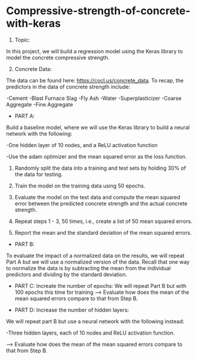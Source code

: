 # Compressive-strength-of-concrete-with-keras

1. Topic:

In this project, we will build a regression model using the Keras library to model the concrete compressive strength.

2. Concrete Data:

The data can be found here: https://cocl.us/concrete_data. To recap, the predictors in the data of concrete strength include:

-Cement
-Blast Furnace Slag
-Fly Ash
-Water
-Superplasticizer
-Coarse Aggregate
-Fine Aggregate

* PART A:

Build a baseline model, where we will use the Keras library to build a neural network with the following:

-One hidden layer of 10 nodes, and a ReLU activation function

-Use the adam optimizer and the mean squared error  as the loss function.

1. Randomly split the data into a training and test sets by holding 30% of the data for testing. 

2. Train the model on the training data using 50 epochs.

3. Evaluate the model on the test data and compute the mean squared error between the predicted concrete strength and the actual concrete strength.

4. Repeat steps 1 - 3, 50 times, i.e., create a list of 50 mean squared errors.

5. Report the mean and the standard deviation of the mean squared errors.

* PART B:

To evaluate the impact of a normalized data on the results, we will repeat Part A but we will use a normalized version of the data. Recall that one way to normalize the data is by subtracting the mean from the individual predictors and dividing by the standard deviation.

* PART C:
Increate the number of epochs:
We will repeat Part B but with 100 epochs this time for training --> Evaluate how does the mean of the mean squared errors compare to that from Step B.

* PART D:
Increase the number of hidden layers:

We will repeat part B but use a neural network with the following instead:

-Three hidden layers, each of 10 nodes and ReLU activation function.

--> Evaluate how does the mean of the mean squared errors compare to that from Step B.


